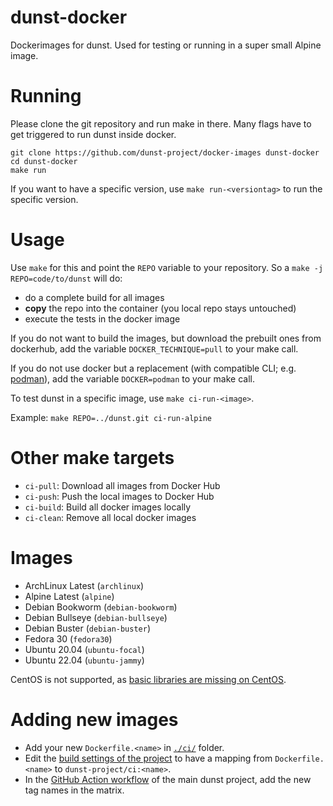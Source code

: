 # dunst-docker

Dockerimages for dunst. Used for testing or running in a super small Alpine image.

# Running

Please clone the git repository and run make in there. Many flags have to get triggered to run dunst inside docker.

```
git clone https://github.com/dunst-project/docker-images dunst-docker
cd dunst-docker
make run
```

If you want to have a specific version, use `make run-<versiontag>` to run the specific version.

# Usage

Use `make` for this and point the `REPO` variable to your repository. So a `make -j REPO=code/to/dunst` will do:

- do a complete build for all images
- **copy** the repo into the container (you local repo stays untouched)
- execute the tests in the docker image

If you do not want to build the images, but download the prebuilt ones from dockerhub, add the variable `DOCKER_TECHNIQUE=pull` to your make call.

If you do not use docker but a replacement (with compatible CLI; e.g. [podman](https://github.com/containers/podman)), add the variable `DOCKER=podman` to your make call.

To test dunst in a specific image, use `make ci-run-<image>`.

Example: `make REPO=../dunst.git ci-run-alpine`

# Other make targets

- `ci-pull`: Download all images from Docker Hub
- `ci-push`: Push the local images to Docker Hub
- `ci-build`: Build all docker images locally
- `ci-clean`: Remove all local docker images

# Images

- ArchLinux Latest (`archlinux`)
- Alpine Latest (`alpine`)
- Debian Bookworm (`debian-bookworm`)
- Debian Bullseye (`debian-bullseye`)
- Debian Buster (`debian-buster`)
- Fedora 30 (`fedora30`)
- Ubuntu 20.04 (`ubuntu-focal`)
- Ubuntu 22.04 (`ubuntu-jammy`)

CentOS is not supported, as [basic libraries are missing on CentOS](https://unix.stackexchange.com/questions/115304/dunst-notifier-on-centos).

# Adding new images

- Add your new `Dockerfile.<name>` in [`./ci/`](./ci) folder.
- Edit the [build settings of the project](https://hub.docker.com/repository/docker/dunst/ci/builds/edit) to have a mapping from `Dockerfile.<name>` to `dunst-project/ci:<name>`.
- In the [GitHub Action workflow](https://github.com/dunst-project/dunst/blob/master/.github/workflows/main.yml) of the main dunst project, add the new tag names in the matrix.
